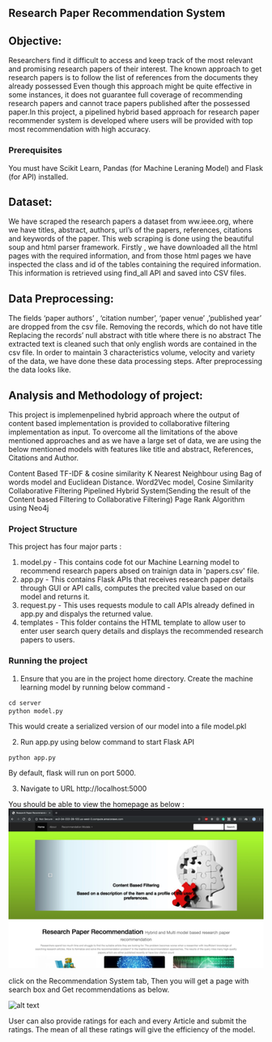 ## Research Paper Recommendation System

## Objective:

Researchers find it difficult to access and keep track of the most relevant and promising research papers of their interest. The known approach to get research papers is to follow the list of references from the documents they already possessed Even though this approach might be quite effective in some instances, it does not guarantee full coverage of recommending research papers and cannot trace papers published after the possessed paper.In this project, a pipelined hybrid based approach for research paper recommender system is developed where users will be provided with top most recommendation with high accuracy. 

### Prerequisites
You must have Scikit Learn, Pandas (for Machine Leraning Model) and Flask (for API) installed.

## Dataset:
 
We have scraped the research papers a dataset from ww.ieee.org, where we have titles, abstract, authors, url’s of the papers, references, citations and keywords of the paper. This web scraping is done using the beautiful soup and html parser framework. Firstly , we have downloaded all the html pages with the required information, and from those html pages we have inspected the class and id of the tables containing the required information. This information is retrieved using find_all API and saved into CSV files.

## Data Preprocessing:

The fields ‘paper authors’ , ‘citation number’, ‘paper venue’ ,’published year’ are dropped from the csv file.
Removing the records, which do not have title
Replacing the records’ null abstract with title where there is no abstract
The extracted text is cleaned such that only english words are contained in the csv file.
In order to maintain 3 characteristics volume, velocity and variety of the data, we have done these data processing steps. After preprocessing the data looks like.

## Analysis and Methodology of project:
	
This project is implemenpelined hybrid approach where the output of content based implementation is provided to collaborative filtering implementation as input.
To overcome all the limitations of the above mentioned approaches and as we have a large set of data, we are using the below mentioned models with features like title and abstract, References, Citations and Author.

Content Based
      TF-IDF & cosine similarity 
       K Nearest Neighbour using Bag of words model and Euclidean Distance.
              Word2Vec model, Cosine Similarity
Collaborative Filtering
Pipelined Hybrid System(Sending the result of the Content based Filtering to Collaborative Filtering)
Page Rank Algorithm using Neo4j

### Project Structure
This project has four major parts :
1. model.py - This contains code fot our Machine Learning model to recommend research papers absed on trainign data in 'papers.csv' file.
2. app.py - This contains Flask APIs that receives research paper details through GUI or API calls, computes the precited value based on our model and returns it.
3. request.py - This uses requests module to call APIs already defined in app.py and dispalys the returned value.
4. templates - This folder contains the HTML template to allow user to enter user search query details and displays the recommended research papers to users.

### Running the project
1. Ensure that you are in the project home directory. Create the machine learning model by running below command -
```
cd server
python model.py
```
This would create a serialized version of our model into a file model.pkl

2. Run app.py using below command to start Flask API
```
python app.py
```
By default, flask will run on port 5000.

3. Navigate to URL http://localhost:5000

You should be able to view the homepage as below :
![alt text](Images/Home.jpeg)

click on the Recommendation System tab, Then you will get a page with search box and Get recommendations as below.

![alt text](Images/Result.jpeg)

User can also provide ratings for each and every Article and submit the ratings. The mean of all these ratings will give the efficiency of the model.
